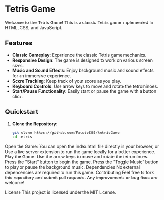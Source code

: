 # Tetris Game

Welcome to the Tetris Game! This is a classic Tetris game implemented in HTML, CSS, and JavaScript.

## Features

- **Classic Gameplay**: Experience the classic Tetris game mechanics.
- **Responsive Design**: The game is designed to work on various screen sizes.
- **Music and Sound Effects**: Enjoy background music and sound effects for an immersive experience.
- **Score Tracking**: Keep track of your score as you play.
- **Keyboard Controls**: Use arrow keys to move and rotate the tetrominoes.
- **Start/Pause Functionality**: Easily start or pause the game with a button click.

## Quickstart

1. **Clone the Repository:**
   ```bash
   git clone https://github.com/FaustoS88/tetrisGame
   cd tetris
Open the Game:
You can open the index.html file directly in your browser, or
Use a live server extension to run the game locally for a better experience.
Play the Game:
Use the arrow keys to move and rotate the tetrominoes.
Press the "Start" button to begin the game.
Press the "Toggle Music" button to play or pause the background music.
Dependencies
No external dependencies are required to run this game.
Contributing
Feel free to fork this repository and submit pull requests. Any improvements or bug fixes are welcome!

License
This project is licensed under the MIT License.